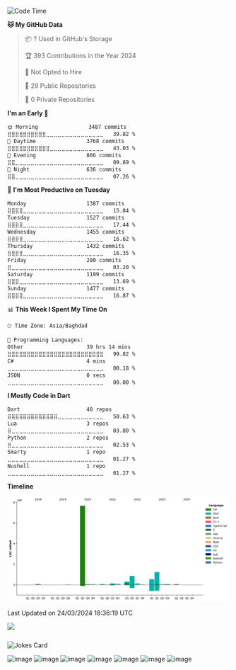 <!--START_SECTION:waka-->
![Code Time](http://img.shields.io/badge/Code%20Time-1%2C179%20hrs%2021%20mins-blue)

**🐱 My GitHub Data** 

> 📦 ? Used in GitHub's Storage 
 > 
> 🏆 393 Contributions in the Year 2024
 > 
> 🚫 Not Opted to Hire
 > 
> 📜 29 Public Repositories 
 > 
> 🔑 0 Private Repositories 
 > 
**I'm an Early 🐤** 

```text
🌞 Morning                3487 commits        ⣿⣿⣿⣿⣿⣿⣿⣿⣿⣿⣀⣀⣀⣀⣀⣀⣀⣀⣀⣀⣀⣀⣀⣀⣀   39.82 % 
🌆 Daytime                3768 commits        ⣿⣿⣿⣿⣿⣿⣿⣿⣿⣿⣿⣀⣀⣀⣀⣀⣀⣀⣀⣀⣀⣀⣀⣀⣀   43.03 % 
🌃 Evening                866 commits         ⣿⣿⣀⣀⣀⣀⣀⣀⣀⣀⣀⣀⣀⣀⣀⣀⣀⣀⣀⣀⣀⣀⣀⣀⣀   09.89 % 
🌙 Night                  636 commits         ⣿⣿⣀⣀⣀⣀⣀⣀⣀⣀⣀⣀⣀⣀⣀⣀⣀⣀⣀⣀⣀⣀⣀⣀⣀   07.26 % 
```
📅 **I'm Most Productive on Tuesday** 

```text
Monday                   1387 commits        ⣿⣿⣿⣿⣀⣀⣀⣀⣀⣀⣀⣀⣀⣀⣀⣀⣀⣀⣀⣀⣀⣀⣀⣀⣀   15.84 % 
Tuesday                  1527 commits        ⣿⣿⣿⣿⣀⣀⣀⣀⣀⣀⣀⣀⣀⣀⣀⣀⣀⣀⣀⣀⣀⣀⣀⣀⣀   17.44 % 
Wednesday                1455 commits        ⣿⣿⣿⣿⣀⣀⣀⣀⣀⣀⣀⣀⣀⣀⣀⣀⣀⣀⣀⣀⣀⣀⣀⣀⣀   16.62 % 
Thursday                 1432 commits        ⣿⣿⣿⣿⣀⣀⣀⣀⣀⣀⣀⣀⣀⣀⣀⣀⣀⣀⣀⣀⣀⣀⣀⣀⣀   16.35 % 
Friday                   280 commits         ⣿⣀⣀⣀⣀⣀⣀⣀⣀⣀⣀⣀⣀⣀⣀⣀⣀⣀⣀⣀⣀⣀⣀⣀⣀   03.20 % 
Saturday                 1199 commits        ⣿⣿⣿⣀⣀⣀⣀⣀⣀⣀⣀⣀⣀⣀⣀⣀⣀⣀⣀⣀⣀⣀⣀⣀⣀   13.69 % 
Sunday                   1477 commits        ⣿⣿⣿⣿⣀⣀⣀⣀⣀⣀⣀⣀⣀⣀⣀⣀⣀⣀⣀⣀⣀⣀⣀⣀⣀   16.87 % 
```


📊 **This Week I Spent My Time On** 

```text
🕑︎ Time Zone: Asia/Baghdad

💬 Programming Languages: 
Other                    39 hrs 14 mins      ⣿⣿⣿⣿⣿⣿⣿⣿⣿⣿⣿⣿⣿⣿⣿⣿⣿⣿⣿⣿⣿⣿⣿⣿⣿   99.82 % 
C#                       4 mins              ⣀⣀⣀⣀⣀⣀⣀⣀⣀⣀⣀⣀⣀⣀⣀⣀⣀⣀⣀⣀⣀⣀⣀⣀⣀   00.18 % 
JSON                     0 secs              ⣀⣀⣀⣀⣀⣀⣀⣀⣀⣀⣀⣀⣀⣀⣀⣀⣀⣀⣀⣀⣀⣀⣀⣀⣀   00.00 % 
```

**I Mostly Code in Dart** 

```text
Dart                     40 repos            ⣿⣿⣿⣿⣿⣿⣿⣿⣿⣿⣿⣿⣿⣀⣀⣀⣀⣀⣀⣀⣀⣀⣀⣀⣀   50.63 % 
Lua                      3 repos             ⣿⣀⣀⣀⣀⣀⣀⣀⣀⣀⣀⣀⣀⣀⣀⣀⣀⣀⣀⣀⣀⣀⣀⣀⣀   03.80 % 
Python                   2 repos             ⣿⣀⣀⣀⣀⣀⣀⣀⣀⣀⣀⣀⣀⣀⣀⣀⣀⣀⣀⣀⣀⣀⣀⣀⣀   02.53 % 
Smarty                   1 repo              ⣀⣀⣀⣀⣀⣀⣀⣀⣀⣀⣀⣀⣀⣀⣀⣀⣀⣀⣀⣀⣀⣀⣀⣀⣀   01.27 % 
Nushell                  1 repo              ⣀⣀⣀⣀⣀⣀⣀⣀⣀⣀⣀⣀⣀⣀⣀⣀⣀⣀⣀⣀⣀⣀⣀⣀⣀   01.27 % 
```



**Timeline**

![Lines of Code chart](https://raw.githubusercontent.com/ArinFaraj/ArinFaraj/main/assets/bar_graph.png)


 Last Updated on 24/03/2024 18:36:19 UTC
<!--END_SECTION:waka-->
[![](https://visitcount.itsvg.in/api?id=arinfaraj&label=Profile%20Views&pretty=false)](https://visitcount.itsvg.in)

###
![Jokes Card](https://readme-jokes.vercel.app/api?theme=blueberry&bgColor=%23172F45)

![image](https://img.shields.io/badge/Flutter-02569B?style=for-the-badge&logo=flutter&logoColor=white)
![image](https://img.shields.io/badge/blender-%23F5792A.svg?style=for-the-badge&logo=blender&logoColor=white)
![image](https://img.shields.io/badge/Unity-100000?style=for-the-badge&logo=unity&logoColor=white)
![image](https://img.shields.io/badge/.NET-512BD4?style=for-the-badge&logo=dotnet&logoColor=white)
![image](https://img.shields.io/badge/Rust-black?style=for-the-badge&logo=rust&logoColor=#E57324)
![image](https://img.shields.io/badge/Terraform-7B42BC?style=for-the-badge&logo=terraform&logoColor=white)
![image](https://img.shields.io/badge/kubernetes-326ce5.svg?&style=for-the-badge&logo=kubernetes&logoColor=white)
<!--
**ArinFaraj/ArinFaraj** is a ✨ _special_ ✨ repository because its `README.md` (this file) appears on your GitHub profile.

Here are some ideas to get you started:

- 🔭 I’m currently working on ...
- 🌱 I’m currently learning ...
- 👯 I’m looking to collaborate on ...
- 🤔 I’m looking for help with ...
- 💬 Ask me about ...
- 📫 How to reach me: ...
- 😄 Pronouns: ...
- ⚡ Fun fact: ...
-->
